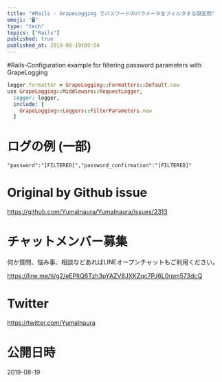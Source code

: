 ```yaml
---
title: "#Rails - GrapeLogging でパスワードのパラメータをフィルタする設定例"
emoji: "🖥"
type: "tech"
topics: ["Rails"]
published: true
published_at: 2019-08-19t09:54
---
```


#Rails-Configuration example for filtering password parameters with GrapeLogging


```rb
logger.formatter = GrapeLogging::Formatters::Default.new
use GrapeLogging::Middleware::RequestLogger,
  logger: logger,
  include: [
    GrapeLogging::Loggers::FilterParameters.new
  ]

```

 # ログの例 (一部)

```
"password":"[FILTERED]","password_confirmation":"[FILTERED]"
```


# Original by Github issue

https://github.com/YumaInaura/YumaInaura/issues/2313








<!-- Update From Qiita API -->

# チャットメンバー募集


何か質問、悩み事、相談などあればLINEオープンチャットもご利用ください。

https://line.me/ti/g2/eEPltQ6Tzh3pYAZV8JXKZqc7PJ6L0rpm573dcQ





# Twitter


https://twitter.com/YumaInaura


<!-- Update From Qiita API -->



# 公開日時

2019-08-19
